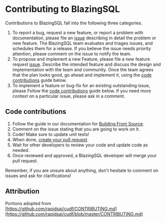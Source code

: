 # Contributing to BlazingSQL

Contributions to BlazingSQL fall into the following three categories.

1. To report a bug, request a new feature, or report a problem with
    documentation, please file an [issue](https://github.com/blazingdb/blazingsql/issues/new/choose)
    describing in detail the problem or new feature. The BlazingSQL team evaluates 
    and triages issues, and schedules them for a release. If you believe the 
    issue needs priority attention, please comment on the issue to notify the 
    team.
2. To propose and implement a new Feature, please file a new feature request 
    [issue](https://github.com/blazingdb/blazingsql/issues/new/choose). Describe the 
    intended feature and discuss the design and implementation with the team and
    community. Once the team agrees that the plan looks good, go ahead and 
    implement it, using the [code contributions](#code-contributions) guide below.
3. To implement a feature or bug-fix for an existing outstanding issue, please 
    Follow the [code contributions](#code-contributions) guide below. If you 
    need more context on a particular issue, please ask in a comment.

## Code contributions

1. Follow the guide in our documentation for [Building From Source](https://github.com/BlazingDB/blazingsql#buildinstall-from-source-conda-environment).
2. Comment on the issue stating that you are going to work on it.
3. Code! Make sure to update unit tests!
4. When done, [create your pull request](https://github.com/blazingdb/blazingsql/compare).
5. Wait for other developers to review your code and update code as needed.
6. Once reviewed and approved, a BlazingSQL developer will merge your pull request.

Remember, if you are unsure about anything, don't hesitate to comment on issues
and ask for clarifications!


## Attribution
Portions adopted from [https://github.com/rapidsai/cudf/CONTRIBUTING.md](https://github.com/rapidsai/cudf/blob/master/CONTRIBUTING.md) 
